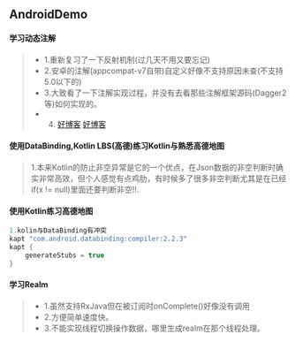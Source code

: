 ## AndroidDemo#### 学习动态注解>* 1.重新复习了一下反射机制(过几天不用又要忘记)>* 2.安卓的注解(appcompat-v7自带)自定义好像不支持原因未查(不支持5.0以下的)>* 3.大致看了一下注解实现过程，并没有去看那些注解框架源码(Dagger2等)如何实现的。>* 4. [好博客](http://blog.csdn.net/wzgiceman/article/details/53483665)   [好博客](http://www.cnblogs.com/whoislcj/category/845938.html)####  使用DataBinding,Kotlin LBS(高德)练习Kotlin与熟悉高德地图> 1.本来Kotlin的防止非空异常是它的一个优点，在Json数据的非空判断时确实非常高效，但个人感觉有点鸡肋，有时候多了很多非空判断尤其是在已经if(x != null)里面还要判断非空!!.####  使用Kotlin练习高德地图``` java1.kolin与DataBinding有冲突 kapt "com.android.databinding:compiler:2.2.3"kapt {	generateStubs = true}```#### 学习Realm>* 1.虽然支持RxJava但在被订阅时onComplete()好像没有调用>* 2.方便简单速度快。>* 3.不能实现线程切换操作数据，哪里生成realm在那个线程处理。